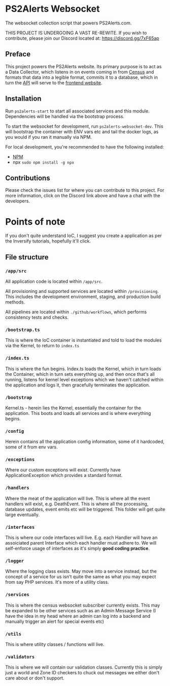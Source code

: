 # PS2Alerts Websocket
The websocket collection script that powers PS2Alerts.com.

THIS PROJECT IS UNDERGOING A VAST RE-REWITE. If you wish to contribute, please join our Discord located at: https://discord.gg/7xF65ap

## Preface

This project powers the PS2Alerts website. Its primary purpose is to act as a Data Collector, which listens in on events coming in from [Census](https://census.daybreakgames.com) and formats that data into a legible format, commits it to a database, which in turn the [API](https://github.com/PS2Alerts/api) will serve to the [frontend website](https://github.com/PS2Alerts/website).

## Installation

Run `ps2alerts-start` to start all associated services and this module. Dependencies will be handled via the bootstrap process.

To start the websocket for development, run `ps2alerts-websocket-dev`. This will bootstrap the container with ENV vars etc and tail the docker logs, as you would if you ran it manually via NPM.

For local development, you're recommended to have the following installed:

* [NPM](https://www.npmjs.com/get-npm)
* npx `sudo npm install -g npx`

## Contributions

Please check the issues list for where you can contribute to this project. For more information, click on the Discord link above and have a chat with the developers.

# **Points of note**

If you don't quite understand IoC, I suggest you create a application as per the Inversify tutorials, hopefully it'll click.

## File structure 

### `/app/src`

All application code is located within `/app/src`.

All provisioning and supported services are located within `/provisioning`. This includes the development environment, staging, and production build methods.

All pipelines are located within `./github/workflows`, which performs consistency tests and checks.

### `/bootstrap.ts`

This is where the IoC container is instantiated and told to load the modules via the Kernel, to return to `index.ts`

### `/index.ts`

This is where the fun begins. Index.ts loads the Kernel, which in turn loads the Container, which in turn sets everything up, and then once that's all running, listens for kernel level exceptions which we haven't catched within the application and logs it, then gracefully terminates the application.

### `/bootstrap`

Kernel.ts - herein lies the Kernel, essentially the container for the application. This boots and loads all services and is where everything begins.

### `/config`

Herein contains all the application config information, some of it hardcoded, some of it from env vars.

### `/exceptions `

Where our custom exceptions will exist. Currently have ApplicationException which provides a standard format.

### `/handlers`

Where the meat of the application will live. This is where all the event handlers will exist, e.g. DeathEvent. This is where all the processing, database updates, event emits etc will be triggered. This folder will get quite large eventually.

### `/interfaces`

This is where our code interfaces will live. E.g. each Handler will have an assoiciated parent Interface which each handler must adhere to. We will self-enforce usage of interfaces as it's simply **good coding practice**.

### `/logger`

Where the logging class exists. May move into a service instead, but the concept of a service for us isn't quite the same as what you may expect from say PHP services. It's more of a utility class.

### `/services`

This is where the census websocket subscriber currently exists. This may be expanded to be other services such as an Admin Message Service (I have the idea in my head where an admin can log into a backend and manually trigger an alert for special events etc)

### `/utils`

This is where utility classes / functions will live.

### `/validators`

This is where we will contain our validation classes. Currently this is simply just a world and Zone ID checkers to chuck out messages we either don't care about or don't support.
